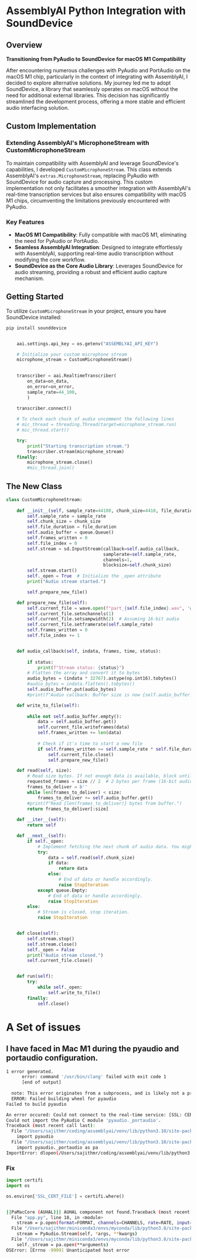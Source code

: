 # AssemblyAI Python Integration with SoundDevice

## Overview

**Transitioning from PyAudio to SoundDevice for macOS M1 Compatibility**

After encountering numerous challenges with PyAudio and PortAudio on the macOS M1 chip, particularly in the context of integrating with AssemblyAI, I decided to explore alternative solutions. My journey led me to adopt SoundDevice, a library that seamlessly operates on macOS without the need for additional external libraries. This decision has significantly streamlined the development process, offering a more stable and efficient audio interfacing solution.

## Custom Implementation

### Extending AssemblyAI's MicrophoneStream with CustomMicrophoneStream

To maintain compatibility with AssemblyAI and leverage SoundDevice's capabilities, I developed `CustomMicrophoneStream`. This class extends AssemblyAI's `extras.MicrophoneStream`, replacing PyAudio with SoundDevice for audio capture and processing. This custom implementation not only facilitates a smoother integration with AssemblyAI's real-time transcription services but also ensures compatibility with macOS M1 chips, circumventing the limitations previously encountered with PyAudio.

### Key Features

- **MacOS M1 Compatibility**: Fully compatible with macOS M1, eliminating the need for PyAudio or PortAudio.
- **Seamless AssemblyAI Integration**: Designed to integrate effortlessly with AssemblyAI, supporting real-time audio transcription without modifying the core workflow.
- **SoundDevice as the Core Audio Library**: Leverages SoundDevice for audio streaming, providing a robust and efficient audio capture mechanism.

## Getting Started

To utilize `CustomMicrophoneStream` in your project, ensure you have SoundDevice installed:

```bash
pip install sounddevice
```

```python

    aai.settings.api_key = os.getenv("ASSEMBLYAI_API_KEY")

    # Initialize your custom microphone stream
    microphone_stream = CustomMicrophoneStream()
    

    transcriber = aai.RealtimeTranscriber(
        on_data=on_data,
        on_error=on_error,
        sample_rate=44_100,
        )
    
    transcriber.connect()

    # To check each chuck of audio uncomment the following lines
    # mic_thread = threading.Thread(target=microphone_stream.run)
    # mic_thread.start()

    try:
        print("Starting transcription stream.")
        transcriber.stream(microphone_stream)
    finally:
        microphone_stream.close()
        #mic_thread.join()

```

## The New Class

```python
class CustomMicrophoneStream:
    
    def __init__(self, sample_rate=44100, chunk_size=4410, file_duration=5):
        self.sample_rate = sample_rate
        self.chunk_size = chunk_size
        self.file_duration = file_duration
        self.audio_buffer = queue.Queue()
        self.frames_written = 0
        self.file_index = 0
        self.stream = sd.InputStream(callback=self.audio_callback, 
                                     samplerate=self.sample_rate, 
                                     channels=1, 
                                     blocksize=self.chunk_size)
        self.stream.start()
        self._open = True  # Initialize the _open attribute
        print("Audio stream started.")

        self.prepare_new_file()

    def prepare_new_file(self):
        self.current_file = wave.open(f"part_{self.file_index}.wav", 'wb')
        self.current_file.setnchannels(1)
        self.current_file.setsampwidth(2)  # Assuming 16-bit audio
        self.current_file.setframerate(self.sample_rate)
        self.frames_written = 0
        self.file_index += 1


    def audio_callback(self, indata, frames, time, status):
        
        if status:
            print(f"Stream status: {status}")
        # Flatten the array and convert it to bytes
        audio_bytes = (indata * 32767).astype(np.int16).tobytes()
        #audio_bytes = indata.flatten().tobytes()
        self.audio_buffer.put(audio_bytes)
        #print(f"Audio callback: Buffer size is now {self.audio_buffer.qsize()} chunks.")

    def write_to_file(self):
        
        while not self.audio_buffer.empty():
            data = self.audio_buffer.get()
            self.current_file.writeframes(data)
            self.frames_written += len(data)
            
            # Check if it's time to start a new file
            if self.frames_written >= self.sample_rate * self.file_duration:
                self.current_file.close()
                self.prepare_new_file()

    def read(self, size):
        # Read size bytes. If not enough data is available, block until enough is available.
        requested_frames = size // 2  # 2 bytes per frame (16-bit audio)
        frames_to_deliver = b''
        while len(frames_to_deliver) < size:
            frames_to_deliver += self.audio_buffer.get()
        #print(f"Read {len(frames_to_deliver)} bytes from buffer.")
        return frames_to_deliver[:size]
    
    def __iter__(self):
        return self

    def __next__(self):
        if self._open:
            # Implement fetching the next chunk of audio data. You might need to adjust this logic.
            try:
                data = self.read(self.chunk_size)
                if data:
                    return data
                else:
                    # End of data or handle accordingly.
                    raise StopIteration
            except queue.Empty:
                # End of data or handle accordingly.
                raise StopIteration
        else:
            # Stream is closed, stop iteration.
            raise StopIteration


    def close(self):
        self.stream.stop()
        self.stream.close()
        self._open = False
        print("Audio stream closed.")
        self.current_file.close()


    def run(self):
        try:
            while self._open:
                self.write_to_file()
        finally:
            self.close()
```

# A Set of issues
##  I have faced in Mac M1 during the pyaudio and portaudio configuration.


```bash
1 error generated.
      error: command '/usr/bin/clang' failed with exit code 1
      [end of output]
  
  note: This error originates from a subprocess, and is likely not a problem with pip.
  ERROR: Failed building wheel for pyaudio
Failed to build pyaudio
```

```bash
An error occured: Could not connect to the real-time service: [SSL: CERTIFICATE_VERIFY_FAILED] certificate verify failed: unable to get local issuer certificate (_ssl.c:1007)
Could not import the PyAudio C module 'pyaudio._portaudio'.
Traceback (most recent call last):
  File "/Users/sajithmr/coding/assemblyai/venv/lib/python3.10/site-packages/assemblyai/extras.py", line 37, in __init__
    import pyaudio
  File "/Users/sajithmr/coding/assemblyai/venv/lib/python3.10/site-packages/pyaudio/__init__.py", line 111, in <module>
    import pyaudio._portaudio as pa
ImportError: dlopen(/Users/sajithmr/coding/assemblyai/venv/lib/python3.10/site-packages/pyaudio/_portaudio.cpython-310-darwin.so, 0x0002): symbol not found in flat namespace '_PaMacCore_SetupChannelMap'
```

### Fix
```python
import certifi
import os

os.environ['SSL_CERT_FILE'] = certifi.where()

```

```bash

||PaMacCore (AUHAL)|| AUHAL component not found.Traceback (most recent call last):
  File "app.py", line 18, in <module>
    stream = p.open(format=FORMAT, channels=CHANNELS, rate=RATE, input=True)
  File "/Users/sajithmr/miniconda3/envs/myconda/lib/python3.8/site-packages/pyaudio/__init__.py", line 639, in open
    stream = PyAudio.Stream(self, *args, **kwargs)
  File "/Users/sajithmr/miniconda3/envs/myconda/lib/python3.8/site-packages/pyaudio/__init__.py", line 441, in __init__
    self._stream = pa.open(**arguments)
OSError: [Errno -9999] Unanticipated host error

```


